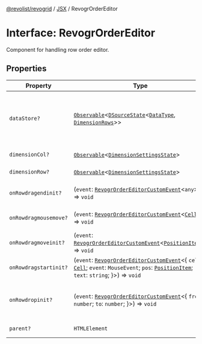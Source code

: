 [@revolist/revogrid](README.md) / [JSX](Namespace.JSX.md) / RevogrOrderEditor

# Interface: RevogrOrderEditor

Component for handling row order editor.

## Properties

| Property | Type | Description | Defined in |
| ------ | ------ | ------ | ------ |
| `dataStore?` | [`Observable`](TypeAlias.Observable.md)\<[`DSourceState`](TypeAlias.DSourceState.md)\<[`DataType`](TypeAlias.DataType.md), [`DimensionRows`](TypeAlias.DimensionRows.md)\>\> | Static stores, not expected to change during component lifetime | [src/components.d.ts:1841](https://github.com/revolist/revogrid/blob/1d7f63e049242097564b7da6ec33fe3875543951/src/components.d.ts#L1841) |
| `dimensionCol?` | [`Observable`](TypeAlias.Observable.md)\<[`DimensionSettingsState`](Interface.DimensionSettingsState.md)\> | Dimension settings X | [src/components.d.ts:1845](https://github.com/revolist/revogrid/blob/1d7f63e049242097564b7da6ec33fe3875543951/src/components.d.ts#L1845) |
| `dimensionRow?` | [`Observable`](TypeAlias.Observable.md)\<[`DimensionSettingsState`](Interface.DimensionSettingsState.md)\> | Dimension settings Y | [src/components.d.ts:1849](https://github.com/revolist/revogrid/blob/1d7f63e049242097564b7da6ec33fe3875543951/src/components.d.ts#L1849) |
| `onRowdragendinit?` | (`event`: [`RevogrOrderEditorCustomEvent`](Interface.RevogrOrderEditorCustomEvent.md)\<`any`\>) => `void` | Row drag ended started | [src/components.d.ts:1853](https://github.com/revolist/revogrid/blob/1d7f63e049242097564b7da6ec33fe3875543951/src/components.d.ts#L1853) |
| `onRowdragmousemove?` | (`event`: [`RevogrOrderEditorCustomEvent`](Interface.RevogrOrderEditorCustomEvent.md)\<[`Cell`](Interface.Cell.md)\>) => `void` | Row mouse move started | [src/components.d.ts:1857](https://github.com/revolist/revogrid/blob/1d7f63e049242097564b7da6ec33fe3875543951/src/components.d.ts#L1857) |
| `onRowdragmoveinit?` | (`event`: [`RevogrOrderEditorCustomEvent`](Interface.RevogrOrderEditorCustomEvent.md)\<[`PositionItem`](Interface.PositionItem.md)\>) => `void` | Row move started | [src/components.d.ts:1861](https://github.com/revolist/revogrid/blob/1d7f63e049242097564b7da6ec33fe3875543951/src/components.d.ts#L1861) |
| `onRowdragstartinit?` | (`event`: [`RevogrOrderEditorCustomEvent`](Interface.RevogrOrderEditorCustomEvent.md)\<\{ `cell`: [`Cell`](Interface.Cell.md); `event`: `MouseEvent`; `pos`: [`PositionItem`](Interface.PositionItem.md); `text`: `string`; \}\>) => `void` | Row drag started | [src/components.d.ts:1865](https://github.com/revolist/revogrid/blob/1d7f63e049242097564b7da6ec33fe3875543951/src/components.d.ts#L1865) |
| `onRowdropinit?` | (`event`: [`RevogrOrderEditorCustomEvent`](Interface.RevogrOrderEditorCustomEvent.md)\<\{ `from`: `number`; `to`: `number`; \}\>) => `void` | Row dragged, new range ready to be applied | [src/components.d.ts:1874](https://github.com/revolist/revogrid/blob/1d7f63e049242097564b7da6ec33fe3875543951/src/components.d.ts#L1874) |
| `parent?` | `HTMLElement` | Parent element | [src/components.d.ts:1881](https://github.com/revolist/revogrid/blob/1d7f63e049242097564b7da6ec33fe3875543951/src/components.d.ts#L1881) |
